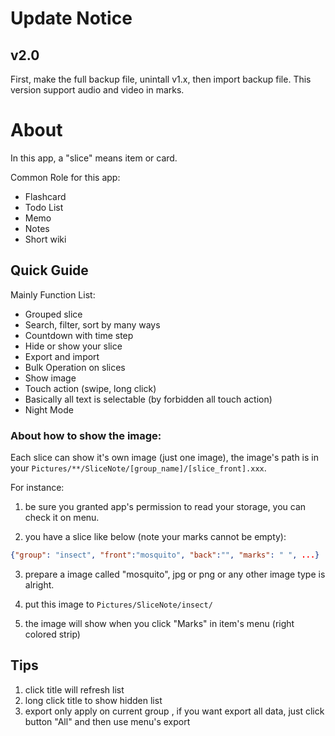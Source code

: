 # Update Notice

## v2.0

First, make the full backup file, unintall v1.x, then import backup file.
This version support audio and video in marks.

# About

In this app, a "slice" means item or card.

Common Role for this app:

- Flashcard
- Todo List
- Memo
- Notes
- Short wiki

## Quick Guide

Mainly Function List:

- Grouped slice
- Search, filter, sort by many ways
- Countdown with time step
- Hide or show your slice
- Export and import
- Bulk Operation on slices
- Show image
- Touch action (swipe, long click)
- Basically all text is selectable (by forbidden all touch action)
- Night Mode

### About how to show the image:

Each slice can show it's own image (just one image), the image's path is in your `Pictures/**/SliceNote/[group_name]/[slice_front].xxx`.

For instance:

1. be sure you granted  app's permission to read your storage, you can check it on menu.

2. you have a slice like below (note your marks cannot be empty):

```json
{"group": "insect", "front":"mosquito", "back":"", "marks": " ", ...}
```

3. prepare a image called "mosquito", jpg or png or any other image type is alright.

4. put this image to `Pictures/SliceNote/insect/`

5. the image will show when you click "Marks" in item's menu (right colored strip)


## Tips

1. click title will refresh list
2. long click title to show hidden list
3. export only apply on current group , if you want export all data, just click button "All" and then use menu's export

